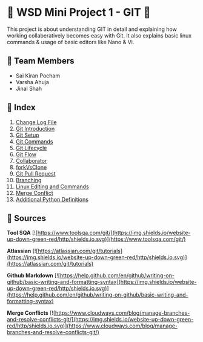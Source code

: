 # &#x1F538; WSD Mini Project 1 - GIT &#x1F538;

This project is about understanding GIT in detail and explaining how working collaberatively becomes easy with Git. It also explains basic linux commands & usage of basic editors like Nano & Vi.

## &#x1F538; Team Members
- Sai Kiran Pocham
- Varsha Ahuja
- Jinal Shah


## &#x1F538; Index

1. [Change Log File](changelog.md)
2. [Git Introduction](gitSetup.md)
3. [Git Setup](gitSetup.md)
4. [Git Commands](gitCommands.md)
5. [Git Lifecycle](gitLifecycle.md)
6. [Git Flow](gitFlow.md)
7. [Collaborator](collaborator.md)
8. [forkVsClone](forkVsClone.md)
9. [Git Pull Request](pullRequest.md)
10. [Branching](branching.md)
11. [Linux Editing and Commands](linuxCommands.md)
12. [Merge Conflict](branching.md)
13. [Additional Python Definitions](pythonDefinition.md)

## &#x1F538; Sources

**Tool SQA**
[![https://www.toolsqa.com/git/](https://img.shields.io/website-up-down-green-red/http/shields.io.svg)](https://www.toolsqa.com/git/)

**Atlassian**
[![https://atlassian.com/git/tutorials](https://img.shields.io/website-up-down-green-red/http/shields.io.svg)](https://atlassian.com/git/tutorials)

**Github Markdown**
[![https://help.github.com/en/github/writing-on-github/basic-writing-and-formatting-syntax](https://img.shields.io/website-up-down-green-red/http/shields.io.svg)](https://help.github.com/en/github/writing-on-github/basic-writing-and-formatting-syntax)

**Merge Conflicts**
[![https://www.cloudways.com/blog/manage-branches-and-resolve-conflicts-git/](https://img.shields.io/website-up-down-green-red/http/shields.io.svg)](https://www.cloudways.com/blog/manage-branches-and-resolve-conflicts-git/)
